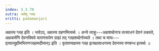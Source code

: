 ```yaml
---
index: 3.3.70
sutra: अक्षेषु ग्लहः
vritti: padamanjari
---
```


 अक्षस्य ग्लह इति । भावेऽप्, अक्षस्य ग्रहणमित्यर्थः । अन्ये त्वाहुः---अक्षशब्देनात्र तत्साधनं देवनं लक्ष्यते, अक्षकर्मणि देवनविषये यत्पणरूपेण ग्राह्यं तद् ग्लहशब्देनोच्यते । तथा च माघः---ठ्व्यात्युक्षीमभिरणग्लहामदीव्यन्ऽ इति । वृतावप्यक्षस्य ग्लह इत्यक्षसाधनस्य देवनस्य पणबन्ध इत्यर्थः ॥